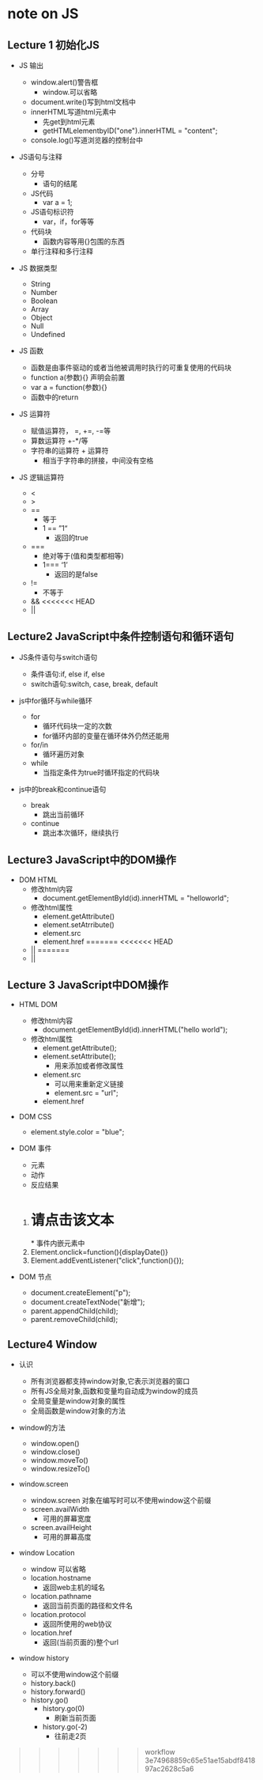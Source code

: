 # note on JS
## Lecture 1 初始化JS
* JS 输出
    * window.alert()警告框
        * window.可以省略
    * document.write()写到html文档中
    * innerHTML写道html元素中
        * 先get到html元素
        * getHTMLelementbyID("one").innerHTML = "content";
    * console.log()写道浏览器的控制台中

* JS语句与注释
    * 分号
        * 语句的结尾
    * JS代码
        * var a = 1;
    * JS语句标识符
        * var，if，for等等
    * 代码块
        * 函数内容等用{}包围的东西
    * 单行注释和多行注释

* JS 数据类型
    * String
    * Number
    * Boolean
    * Array
    * Object
    * Null
    * Undefined 
    
* JS 函数
    * 函数是由事件驱动的或者当他被调用时执行的可重复使用的代码块
    * function a(参数){} 声明会前置
    * var a = function(参数){}
    * 函数中的return
 
* JS 运算符
    * 赋值运算符， =, +=, -=等
    * 算数运算符 +-*/等
    * 字符串的运算符 + 运算符
        * 相当于字符串的拼接，中间没有空格
        
* JS 逻辑运算符
    * <
    * \>
    * ==
        * 等于
        * 1 == ”1“
            * 返回的true
    * ===
        * 绝对等于(值和类型都相等)
        * 1=== ‘1’
            * 返回的是false
    * !=
        * 不等于
    * &&
<<<<<<< HEAD
    * ||
    
## Lecture2  JavaScript中条件控制语句和循环语句
* JS条件语句与switch语句
    * 条件语句:if, else if, else
    * switch语句:switch, case, break, default
* js中for循环与while循环
    * for
        * 循环代码块一定的次数
        * for循环内部的变量在循环体外仍然还能用
    * for/in
        * 循环遍历对象
    * while
        *  当指定条件为true时循环指定的代码块

*  js中的break和continue语句
    * break
        * 跳出当前循环
    * continue
        * 跳出本次循环，继续执行
        
## Lecture3 JavaScript中的DOM操作
* DOM HTML
    * 修改html内容
        * document.getElementById(id).innerHTML = "helloworld";
    * 修改html属性
        * element.getAttribute()
        * element.setAtrribute()
        * element.src
        * element.href
=======
<<<<<<< HEAD
    * ||
=======
    * ||
    



## Lecture 3 JavaScript中DOM操作
* HTML DOM
    * 修改html内容
        * document.getElementById(id).innerHTML("hello world");
    * 修改html属性
        * element.getAttribute();
        * element.setAttribute();
            * 用来添加或者修改属性
        * element.src
            * 可以用来重新定义链接
            * element.src = "url";
        * element.href
* DOM CSS
    * element.style.color = "blue";
* DOM 事件
    * 元素
    * 动作
    * 反应结果
    
    1. <h1 onclick="this.innerHTML='谢谢'">请点击该文本</h1>
        * 事件内嵌元素中
    2. Element.onclick=function(){displayDate()}
    3. Element.addEventListener("click",function(){});
    
* DOM 节点
    * document.createElement("p");
	* document.createTextNode("新增");
	* parent.appendChild(child);
	* parent.removeChild(child);

## Lecture4 Window
* 认识
    * 所有浏览器都支持window对象,它表示浏览器的窗口
    * 所有JS全局对象,函数和变量均自动成为window的成员
    * 全局变量是window对象的属性
    * 全局函数是window对象的方法
* window的方法
    * window.open()
    * window.close()
    * window.moveTo()
    * window.resizeTo()

* window.screen 
    * window.screen 对象在编写时可以不使用window这个前缀
    * screen.availWidth 
        * 可用的屏幕宽度
    * screen.availHeight
        * 可用的屏幕高度
* window Location
    * window 可以省略
    * location.hostname
        * 返回web主机的域名
    * location.pathname
        * 返回当前页面的路径和文件名
    * location.protocol
        * 返回所使用的web协议
    * location.href
        * 返回(当前页面的)整个url
* window history 
    * 可以不使用window这个前缀
    * history.back()
    * history.forward()
    * history.go()
        * history.go(0)
            * 刷新当前页面
        * history.go(-2)
            * 往前走2页
>>>>>>> workflow
>>>>>>> 3e74968859c65e51ae15abdf841897ac2628c5a6
